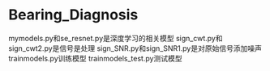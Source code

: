 # Bearing_Diagnosis
mymodels.py和se_resnet.py是深度学习的相关模型
sign_cwt.py和sign_cwt2.py是信号是处理
sign_SNR.py和sign_SNR1.py是对原始信号添加噪声
trainmodels.py训练模型
trainmodels_test.py测试模型
